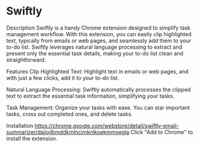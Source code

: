 # Swiftly

Description
Swiftly is a handy Chrome extension designed to simplify task management workflow. With this extension, you can easily clip highlighted text, typically from emails or web pages, and seamlessly add them to your to-do list. Swiftly leverages natural language processing to extract and present only the essential task details, making your to-do list clean and straightforward.

Features
Clip Highlighted Text: Highlight text in emails or web pages, and with just a few clicks, add it to your to-do list.

Natural Language Processing: Swiftly automatically processes the clipped text to extract the essential task information, simplifying your tasks.

Task Management: Organize your tasks with ease. You can star important tasks, cross out completed ones, and delete tasks.

Installation
https://chrome.google.com/webstore/detail/swiftly-email-summarizer/dajiojlbmddkmlncimknlkoekmmoegla
Click "Add to Chrome" to install the extension.
